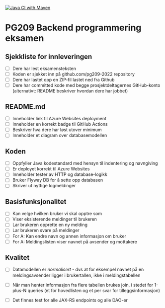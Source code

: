 [![Java CI with Maven](https://github.com/kristiania-pgr209-2022/pg209exam-TobiasLiu1990/actions/workflows/maven.yml/badge.svg)](https://github.com/kristiania-pgr209-2022/pg209exam-TobiasLiu1990/actions/workflows/maven.yml)

# PG209 Backend programmering eksamen

## Sjekkliste for innleveringen

* [ ] Dere har lest eksamensteksten
* [ ] Koden er sjekket inn på github.com/pg209-2022 repository
* [ ] Dere har lastet opp en ZIP-fil lastet ned fra Github
* [ ] Dere har committed kode med begge prosjektdeltagernes GitHub-konto (alternativt: README beskriver hvordan dere har jobbet)

## README.md

* [ ] Inneholder link til Azure Websites deployment
* [ ] Inneholder en korrekt badge til GitHub Actions
* [ ] Beskriver hva dere har løst utover minimum
* [ ] Inneholder et diagram over databasemodellen

## Koden

* [ ] Oppfyller Java kodestandard med hensyn til indentering og navngiving
* [ ] Er deployet korrekt til Azure Websites
* [ ] Inneholder tester av HTTP og database-logikk
* [ ] Bruker Flyway DB for å sette opp databasen
* [ ] Skriver ut nyttige logmeldinger

## Basisfunksjonalitet

* [ ] Kan velge hvilken bruker vi skal opptre som
* [ ] Viser eksisterende meldinger til brukeren
* [ ] Lar brukeren opprette en ny melding
* [ ] Lar brukeren svare på meldinger
* [ ] For A: Kan endre navn og annen informasjon om bruker
* [ ] For A: Meldingslisten viser navnet på avsender og mottakere

## Kvalitet

* [ ] Datamodellen er *normalisert* - dvs at for eksempel navnet på en meldingsavsender ligger i brukertallen, ikke i meldingstabellen
* [ ] Når man henter informasjon fra flere tabellen brukes join, i stedet for 1-plus-N queries (et for hovedlisten og et per svar for tilleggsinformasjon)
* [ ] Det finnes test for alle JAX-RS endpoints og alle DAO-er


